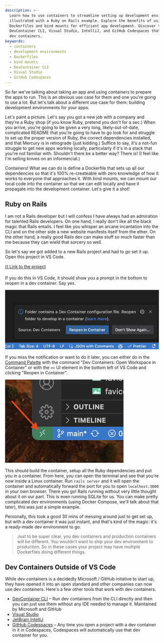 ```yaml
---
description: >-
  Learn how to use containers to streamline setting up development environments,
  illustrated with a Ruby on Rails example. Explore the benefits of using
  Dockerfiles and bind mounts for efficient app development. Discover tools like
  DevContainer CLI, Visual Studio, IntelliJ, and GitHub Codespaces that support
  dev containers.
keywords:
  - containers
  - development environments
  - Dockerfiles
  - bind mounts
  - DevContainer CLI
  - Visual Studio
  - GitHub Codespaces
---
```


So far we've talking about taking an app and using containers to prepare the apps to run. This is an obvious use case for them and one you're going to use a lot. But let's talk about a different use case for them: building development environments for your apps.

Let's paint a picture. Let's say you got a new job with a company and they're a Ruby shop (if you know Ruby, pretend you don't for a sec.) When you arrive, you're going to be given a very long, likely-out-of-date, complicated README that you're going to have to go look for and struggle to set up the proper version of Ruby, the correct dependencies installed, and that Mercury is in retrograde (just kidding.) Suffice to say, it's a not-fun struggle to get new apps working locally, particularly if it's in a stack that you're not familiar with. Shouldn't there be a better way? There is! (I feel like I'm selling knives on an informercial.)

Containers! What we can do is define a Dockerfile that sets up all our dependencies so that it's 100% re-createable with zero knowledge of how it works to everyone that approaches it. With bind mounts, we can mount our local code into the container so that we can edit locally and have it propagate into the development container. Let's give it a shot!

## Ruby on Rails

I am not a Rails developer but I will confess I have always had an admiration for talented Rails developers. On one hand, I really don't like all the black magic that Rails entails. I feel like you whisper an arcane incantation into the CLI and on the other side a new website manifests itself from the ether. On the other hand, a really good Rails dev can make stuff so much faster than me because they can wield that sorcery so well.

So let's say we got added to a new Rails project and had to go set it up. Open this project in VS Code.

[⛓️ Link to the project][project]

If you do this in VS Code, it should show you a prompt in the bottom to reopen in a dev container. Say yes.

![VS Code UI showing a prompt to reopen in dev container](/images/dev-containers.jpg)

If you miss the notification or want to do it later, you can either do in the [Command Palette][command] with the command "Dev Containers: Open Workspace in Container" or with the `><` UI element in the bottom left of VS Code and clicking "Reopen in Container".

![VS Code UI showing a prompt to reopen in dev container](/images/vscode-ui.png)

This should build the container, setup all the Ruby dependencies and put you in a container. From here, you can open the terminal and see that you're now inside a Linux container. Run `rails server` and it will open the container and automatically forward the port for you to open `localhost:3000` in your own browser. There you go! Rails running without very little thought about it on our part. This is even running SQLite for us. You can make pretty complicated dev environments (using Docker Compose, we'll talk about that later), this was just a simple example.

Personally, this took a good 30 mins of messing around just to get set up, but with a dev container it was just instant, and that's kind of the magic: it's a ready-made dev environment to go.

> Just to be super clear, you dev containers and production containers will be different. You wouldn't want to ship your dev environment to production. So in these cases your project may have multiple Dockerfiles doing different things.

## Dev Containers Outside of VS Code

While dev containers is a decidedly Microsoft / GitHub initative to start up, they have opened it into an open standard and other companies can now use dev containers. Here's a few other tools that work with dev containers.

- [DevContainer CLI][cli] – Run dev containers from the CLI directly and then you can just use them without any IDE needed to manage it. Maintained by Microsoft and GitHub
- [Visual Studio][vs]
- [JetBrain IntelliJ][jetbrains]
- [GitHub Codespaces][gh] – Any time you open a project with a dev container in it in Codespaces, Codespaces will automatically use that dev container for you.

[project]: https://github.com/btholt/project-files-for-complete-intro-to-containers-v2/blob/main/dev-containers
[command]: https://code.visualstudio.com/docs/getstarted/userinterface#_command-palette
[cli]: https://github.com/devcontainers/cli
[vs]: https://devblogs.microsoft.com/cppblog/dev-containers-for-c-in-visual-studio/
[jetbrains]: https://blog.jetbrains.com/idea/2023/06/intellij-idea-2023-2-eap-6/#SupportforDevContainers
[gh]: https://docs.github.com/en/codespaces/overview
